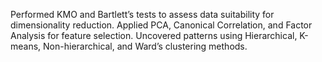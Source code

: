 Performed KMO and Bartlett’s tests to assess data suitability for dimensionality reduction. Applied PCA, Canonical Correlation, and Factor Analysis for feature selection. Uncovered patterns using Hierarchical, K-means, Non-hierarchical, and Ward’s clustering methods.
